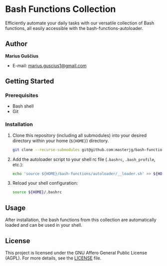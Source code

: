 
# Bash Functions Collection

Efficiently automate your daily tasks with our versatile collection of Bash functions, all easily accessible with the bash-functions-autoloader.

## Author

**Marius Guščius**

- E-mail: [marius.guscius1@gmail.com](mailto:marius.guscius1@gmail.com)

## Getting Started

### Prerequisites

- Bash shell
- Git

### Installation

1. Clone this repository (including all submodules) into your desired directory within your home (`${HOME}`) directory.

   ```bash
   git clone --recurse-submodules git@github.com:masterjg/bash-functions.git ${HOME}/bash-functions
   ```

2. Add the autoloader script to your shell rc file (`.bashrc`, `.bash_profile`, etc.):

   ```bash
   echo 'source ${HOME}/bash-functions/autoloader/__loader.sh' >> ${HOME}/.bashrc
   ```

3. Reload your shell configuration:

   ```bash
   source ${HOME}/.bashrc
   ```

## Usage

After installation, the bash functions from this collection are automatically loaded and can be used in your shell.

## License

This project is licensed under the GNU Affero General Public License (AGPL). For more details, see the [LICENSE](LICENSE) file.
